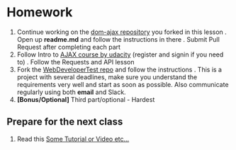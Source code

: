 # Homework

1. Continue working on the [dom-ajax repository](https://github.com/CodeYourFuture/dom-ajax) you forked in this lesson
  . Open up **readme.md** and follow the instructions in there
  . Submit Pull Request after completing each part
1. Follow Intro to [AJAX course by udacity](https://classroom.udacity.com/courses/ud110) (register and signin if you need to)
  . Follow the Requests and API lesson
1. Fork the [WebDeveloperTest repo](https://github.com/CodeYourFuture/WebDeveloperTest) and follow the instructions
  . This is a project with several deadlines, make sure you understand the requirements very well and start as soon as possible. Also communicate regularly using both **email** and Slack.
1. **[Bonus/Optional]** Third part/optional - Hardest

## Prepare for the next class

1. Read this [Some Tutorial or Video etc...](https://google.com)
